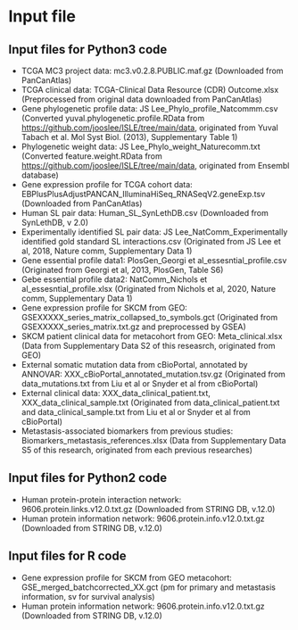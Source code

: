 # Input file


## Input files for Python3 code
+ TCGA MC3 project data: mc3.v0.2.8.PUBLIC.maf.gz (Downloaded from PanCanAtlas)
+ TCGA clinical data: TCGA-Clinical Data Resource (CDR) Outcome.xlsx (Preprocessed from original data downloaded from PanCanAtlas)
+ Gene phylogenetic profile data: JS Lee_Phylo_profile_Natcommm.csv (Converted yuval.phylogenetic.profile.RData from https://github.com/jooslee/ISLE/tree/main/data, originated from Yuval Tabach et al. Mol Syst Biol. (2013), Supplementary Table 1)
+ Phylogenetic weight data: JS Lee_Phylo_weight_Naturecomm.txt (Converted feature.weight.RData from https://github.com/jooslee/ISLE/tree/main/data, originated from Ensembl database)
+ Gene expression profile for TCGA cohort data: EBPlusPlusAdjustPANCAN_IlluminaHiSeq_RNASeqV2.geneExp.tsv (Downloaded from PanCanAtlas)
+ Human SL pair data: Human_SL_SynLethDB.csv (Downloaded from SynLethDB, v 2.0)
+ Experimentally identified SL pair data: JS Lee_NatComm_Experimentally identified gold standard SL interactions.csv (Originated from JS Lee et al, 2018, Nature comm, Supplementary Data 1)
+ Gene essential profile data1: PlosGen_Georgi et al_essesntial_profile.csv (Originated from Georgi et al, 2013, PlosGen, Table S6)
+ Gebe essential profile data2: NatComm_Nichols et al_essesntial_profile.xlsx (Originated from Nichols et al, 2020, Nature comm, Supplementary Data 1)
+ Gene expression profile for SKCM from GEO: GSEXXXXX_series_matrix_collapsed_to_symbols.gct (Originated from GSEXXXXX_series_matrix.txt.gz and preprocessed by GSEA)
+ SKCM patient clinical data for metacohort from GEO: Meta_clinical.xlsx (Data from Supplementary Data S2 of this reseasrch, originated from GEO)
+ External somatic mutation data from cBioPortal, annotated by ANNOVAR: XXX_cBioPortal_annotated_mutation.tsv.gz (Originated from data_mutations.txt from Liu et al or Snyder et al from cBioPortal)
+ External clinical data: XXX_data_clinical_patient.txt, XXX_data_clinical_sample.txt (Originated from data_clinical_patient.txt and data_clinical_sample.txt from Liu et al or Snyder et al from cBioPortal)
+ Metastasis-associated biomarkers from previous studies: Biomarkers_metastasis_references.xlsx (Data from Supplementary Data S5 of this research, originated from each previous researches)

## Input files for Python2 code
+ Human protein-protein interaction network: 9606.protein.links.v12.0.txt.gz (Downloaded from STRING DB, v.12.0)
+ Human protein information network: 9606.protein.info.v12.0.txt.gz (Downloaded from STRING DB, v.12.0)

## Input files for R code
+ Gene expression profile for SKCM from GEO metacohort: GSE_merged_batchcorrected_XX.gct (pm for primary and metastasis information, sv for survival analysis)
+ Human protein information network: 9606.protein.info.v12.0.txt.gz (Downloaded from STRING DB, v.12.0)
